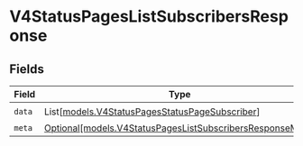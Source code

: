 # V4StatusPagesListSubscribersResponse


## Fields

| Field                                                                                                              | Type                                                                                                               | Required                                                                                                           | Description                                                                                                        |
| ------------------------------------------------------------------------------------------------------------------ | ------------------------------------------------------------------------------------------------------------------ | ------------------------------------------------------------------------------------------------------------------ | ------------------------------------------------------------------------------------------------------------------ |
| `data`                                                                                                             | List[[models.V4StatusPagesStatusPageSubscriber](../models/v4statuspagesstatuspagesubscriber.md)]                   | :heavy_check_mark:                                                                                                 | N/A                                                                                                                |
| `meta`                                                                                                             | [Optional[models.V4StatusPagesListSubscribersResponseMeta]](../models/v4statuspageslistsubscribersresponsemeta.md) | :heavy_minus_sign:                                                                                                 | N/A                                                                                                                |